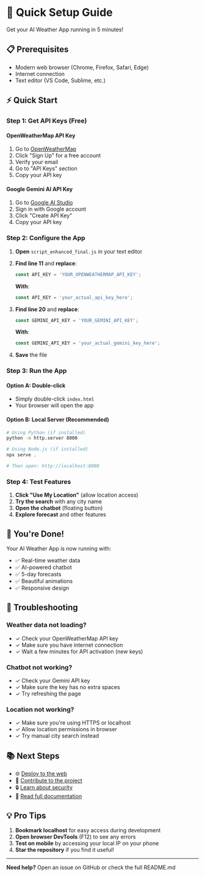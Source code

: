 # 🚀 Quick Setup Guide

Get your AI Weather App running in 5 minutes!

## 📋 Prerequisites

- Modern web browser (Chrome, Firefox, Safari, Edge)
- Internet connection
- Text editor (VS Code, Sublime, etc.)

## ⚡ Quick Start

### Step 1: Get API Keys (Free)

#### OpenWeatherMap API Key
1. Go to [OpenWeatherMap](https://openweathermap.org/api)
2. Click "Sign Up" for a free account
3. Verify your email
4. Go to "API Keys" section
5. Copy your API key

#### Google Gemini AI API Key
1. Go to [Google AI Studio](https://makersuite.google.com/app/apikey)
2. Sign in with Google account
3. Click "Create API Key"
4. Copy your API key

### Step 2: Configure the App

1. **Open** `script_enhanced_final.js` in your text editor
2. **Find line 11** and **replace**:
   ```javascript
   const API_KEY = 'YOUR_OPENWEATHERMAP_API_KEY';
   ```
   **With**:
   ```javascript
   const API_KEY = 'your_actual_api_key_here';
   ```

3. **Find line 20** and **replace**:
   ```javascript
   const GEMINI_API_KEY = 'YOUR_GEMINI_API_KEY';
   ```
   **With**:
   ```javascript
   const GEMINI_API_KEY = 'your_actual_gemini_key_here';
   ```

4. **Save** the file

### Step 3: Run the App

#### Option A: Double-click
- Simply double-click `index.html`
- Your browser will open the app

#### Option B: Local Server (Recommended)
```bash
# Using Python (if installed)
python -m http.server 8000

# Using Node.js (if installed)
npx serve .

# Then open: http://localhost:8000
```

### Step 4: Test Features

1. **Click "Use My Location"** (allow location access)
2. **Try the search** with any city name
3. **Open the chatbot** (floating button)
4. **Explore forecast** and other features

## 🎉 You're Done!

Your AI Weather App is now running with:
- ✅ Real-time weather data
- ✅ AI-powered chatbot
- ✅ 5-day forecasts
- ✅ Beautiful animations
- ✅ Responsive design

## 🚨 Troubleshooting

### Weather data not loading?
- ✓ Check your OpenWeatherMap API key
- ✓ Make sure you have internet connection
- ✓ Wait a few minutes for API activation (new keys)

### Chatbot not working?
- ✓ Check your Gemini API key
- ✓ Make sure the key has no extra spaces
- ✓ Try refreshing the page

### Location not working?
- ✓ Make sure you're using HTTPS or localhost
- ✓ Allow location permissions in browser
- ✓ Try manual city search instead

## 📚 Next Steps

- 🌐 [Deploy to the web](DEPLOYMENT.md)
- 🤝 [Contribute to the project](CONTRIBUTING.md)
- 🔒 [Learn about security](SECURITY.md)
- 📖 [Read full documentation](README.md)

## 💡 Pro Tips

1. **Bookmark localhost** for easy access during development
2. **Open browser DevTools** (F12) to see any errors
3. **Test on mobile** by accessing your local IP on your phone
4. **Star the repository** if you find it useful!

---

**Need help?** Open an issue on GitHub or check the full README.md
